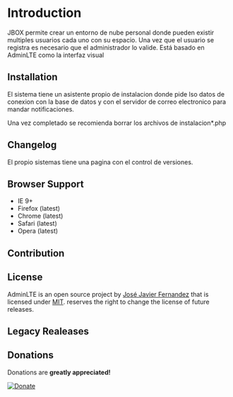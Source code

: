 Introduction
============

JBOX permite crear un entorno de nube personal donde pueden existir multiples usuarios cada uno con su espacio.
Una vez que el usuario se registra es necesario que el administrador lo valide.
Está basado en AdminLTE como la interfaz visual 


Installation
------------
El sistema tiene un asistente propio de instalacion donde pide lso datos de conexion con la base de datos y con el servidor de correo electronico para mandar notificaciones.

Una vez completado se recomienda borrar los archivos de instalacion*.php

Changelog
-------------
El propio sistemas tiene una pagina con el control de versiones.

Browser Support
---------------
- IE 9+
- Firefox (latest)
- Chrome (latest)
- Safari (latest)
- Opera (latest)

Contribution
------------

License
-------
AdminLTE is an open source project by [José Javier Fernandez](https://www.josejavierfm.es) that is licensed under [MIT](http://opensource.org/licenses/MIT). 
reserves the right to change the license of future releases.



Legacy Realeases
----------------


Donations
---------
Donations are **greatly appreciated!**

[![Donate](https://www.paypalobjects.com/en_US/i/btn/btn_donateCC_LG.gif "AdminLTE Presentation")](https://www.paypal.com/cgi-bin/webscr?cmd=_s-xclick&hosted_button_id=629XCUSXBHCBC "Donate")
